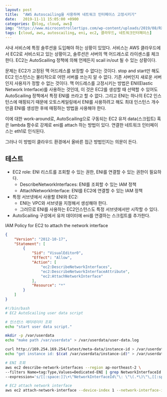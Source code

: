 ```yaml
---
layout: post
title:  "AWS Autoscailing을 사용하며 네트워크 인터페이스 고정시키기"
date:   2019-11-11 15:05:00 +0900
categories: [blog, cloud, aws]
img: "https://www.microcontrollertips.com/wp-content/uploads/2019/08/RX65N-cloud-kit-pressphoto-noText.jpg"
tags: [cloud, aws, autoscailing, eni, ec2, 클라우드, 네트워크인터페이스]
---
```


사내 서비스에 특정 솔루션을 도입해야 하는 상황이 있었다. 서비스는 AWS 클라우드에서 EC2로 서비스되고 있는 상황이고, 솔루션은 서버의 맥 어드레스로 라이센스를 체크한다.
EC2는 AutoScailing 정책에 의해 언제든지 scail in/out 될 수 있는 상황이다.

문제는 EC2가 고정된 맥 어드레스를 보장할 수 없다는 것이다. stop and start만 해도 EC2 인스턴스는 물리적으로 어떤 서버를 쓰는지 알 수 없다. 기존 서버인지 새로운 서버인지 사용자가 정할 수 없는 것이다.
맥 어드레스를 고정시키는 방법은 ENI(Elastic Network Interface)를 사용하는 것인데, 이 것은 EC2를 생성할 때 선택할 수 있어도 AutoScailing 정책에서 특정 ENI를 쓰라고 할 수 없다. 그리고 ENI는 하나의 EC2 인스턴스에 매핑되기 때문에 오토스케일링에서 ENI를 사용하려고 해도 최대 인스턴스 개수만큼 ENI를 생성한 후에 매핑하는 방법을 사용해야 한다.

이에 대한 work-around로, AutoScailing으로 구동되는 EC2 유저 data(스크립트) 혹은 lambda 함수로 강제로 eni를 attach 하는 방법이 있다.
연결한 네트워크 인터페이스는 eth1로 인식된다.

그러나 이 방법이 클라우드 환경에서 올바른 접근 방법인지는 의문이 든다.


## 테스트

* EC2 role: ENI 리스트를 조회할 수 있는 권한, ENI를 연결할 수 있는 권한이 필요하다.
  * DescribeNetworkInterfaces: ENI를 조회할 수 있는 IAM 정책
  * AttachNetworkInterface: ENI를 EC2에 연결할 수 있는 IAM 정책
* 특정 서브넷에서 사용할 ENI와 EC2:
  * ENI는 VPC와 서브넷을 지정해서 생성해야 한다.
  * 그러므로 ENI를 사용하는 EC2인스턴스도 특정 서브넷에서만 시작할 수 있다.
* AutoScailing 구성에서 유저 데이터에 eni를 연결하는 스크립트를 추가한다.


IAM Policy for EC2 to attach the network interface

```json
{
    "Version": "2012-10-17",
    "Statement": [
        {
            "Sid": "VisualEditor0",
            "Effect": "Allow",
            "Action": [
                "ec2:DescribeNetworkInterfaces",
                "ec2:DescribeNetworkInterfaceAttribute",
                "ec2:AttachNetworkInterface"
            ],
            "Resource": "*"
        }
    ]
}
```


```bash
#!/bin/bash
# EC2 AutoScailing user data script

# 인스턴스 메타데이터 조회
echo "start user data script."

mkdir -p /var/userdata
echo "make path /var/userdata" > /var/userdata/user-data.log

curl http://169.254.169.254/latest/meta-data/instance-id > /var/userdata/instance-id
echo "get instance id: $(cat /var/userdata/instance-id)" > /var/userdata/user-data.log

# ENI 조회
aws ec2 describe-network-interfaces --region ap-northeast-2 \
--filters Name=tag:Type,Values=Dedicated-ENI | grep NetworkInterfaceId -m 1| sed \
--expression='s/[[:space:]]\+\"NetworkInterfaceId\"\: \"\(.*\)\"\,[[:space:]]\+/\1/g' > /var/userdata/enis 

# EC2 attach network interface
aws ec2 attach-network-interface --device-index 1 --network-interface-id `cat /var/userdata/enis | grep '' -m 1` --instance-id `cat /var/userdata/instance-id` --region ap-northeast-2
```